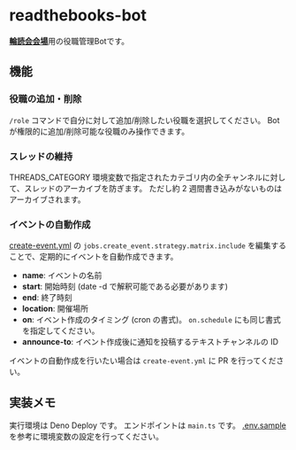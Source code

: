 # readthebooks-bot

[**輪読会会場**](https://discord.gg/U3ADkMG)用の役職管理Botです。

## 機能
### 役職の追加・削除
`/role` コマンドで自分に対して追加/削除したい役職を選択してください。
Bot が権限的に追加/削除可能な役職のみ操作できます。

### スレッドの維持
THREADS_CATEGORY 環境変数で指定されたカテゴリ内の全チャンネルに対して、スレッドのアーカイブを防ぎます。
ただし約 2 週間書き込みがないものはアーカイブされます。

### イベントの自動作成
[create-event.yml](./github/workflows/create-event.yml) の `jobs.create_event.strategy.matrix.include` を編集することで、定期的にイベントを自動作成できます。

* **name**: イベントの名前
* **start**: 開始時刻 (date -d で解釈可能である必要があります)
* **end**: 終了時刻
* **location**: 開催場所
* **on**: イベント作成のタイミング (cron の書式)。 `on.schedule` にも同じ書式を指定してください。
* **announce-to**: イベント作成後に通知を投稿するテキストチャンネルの ID

イベントの自動作成を行いたい場合は `create-event.yml` に PR を行ってください。

## 実装メモ
実行環境は Deno Deploy です。
エンドポイントは `main.ts` です。
[.env.sample](./.env.sample) を参考に環境変数の設定を行ってください。
